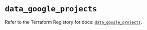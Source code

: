 # `data_google_projects`

Refer to the Terraform Registory for docs: [`data_google_projects`](https://registry.terraform.io/providers/hashicorp/google/4.78.0/docs/data-sources/projects).
